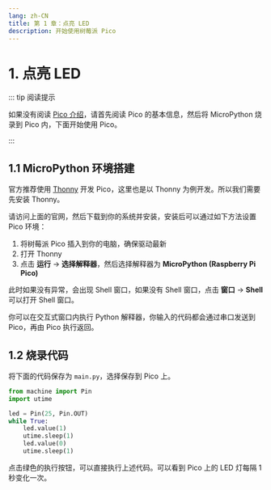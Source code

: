 ```yaml
---
lang: zh-CN
title: 第 1 章：点亮 LED
description: 开始使用树莓派 Pico
---
```


# 1. 点亮 LED

::: tip 阅读提示

如果没有阅读 [Pico 介绍](../../intro/)，请首先阅读 Pico 的基本信息，然后将 MicroPython 烧录到 Pico 内，下面开始使用 Pico。

:::

## 1.1 MicroPython 环境搭建

官方推荐使用 [Thonny](https://thonny.org/) 开发 Pico，这里也是以 Thonny 为例开发。所以我们需要先安装 Thonny。

请访问上面的官网，然后下载到你的系统并安装，安装后可以通过如下方法设置 Pico 环境：
1. 将树莓派 Pico 插入到你的电脑，确保驱动最新
2. 打开 Thonny
3. 点击 **运行** -> **选择解释器**，然后选择解释器为 **MicroPython (Raspberry Pi Pico)**

此时如果没有异常，会出现 Shell 窗口，如果没有 Shell 窗口，点击 **窗口** -> **Shell** 可以打开 Shell 窗口。

你可以在交互式窗口内执行 Python 解释器，你输入的代码都会通过串口发送到 Pico，再由 Pico 执行返回。

## 1.2 烧录代码

将下面的代码保存为 `main.py`，选择保存到 Pico 上。

```python
from machine import Pin
import utime

led = Pin(25, Pin.OUT)
while True:
    led.value(1)
    utime.sleep(1)
    led.value(0)
    utime.sleep(1)
```

点击绿色的执行按钮，可以直接执行上述代码。可以看到 Pico 上的 LED 灯每隔 1 秒变化一次。

